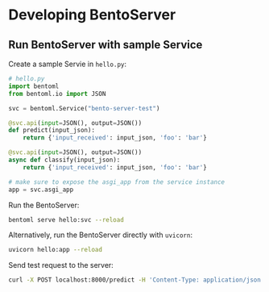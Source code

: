 # Developing BentoServer


## Run BentoServer with sample Service
Create a sample Servie in `hello.py`:

```python
# hello.py
import bentoml
from bentoml.io import JSON

svc = bentoml.Service("bento-server-test")

@svc.api(input=JSON(), output=JSON())
def predict(input_json):
    return {'input_received': input_json, 'foo': 'bar'}

@svc.api(input=JSON(), output=JSON())
async def classify(input_json):
    return {'input_received': input_json, 'foo': 'bar'}

# make sure to expose the asgi_app from the service instance
app = svc.asgi_app
```

Run the BentoServer:
```bash
bentoml serve hello:svc --reload
```

Alternatively, run the BentoServer directly with `uvicorn`:
```bash
uvicorn hello:app --reload
```

Send test request to the server:
```bash
curl -X POST localhost:8000/predict -H 'Content-Type: application/json' -d '{"abc": 123}'
```
